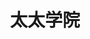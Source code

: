 ---
description: 八卦学院，只是测试时图挂了。
layout: post
results:
- primaryGenreName: Health & Fitness
  version: '1.1'
  trackViewUrl: https://itunes.apple.com/cn/app/tai-tai-xue-yuan/id945221239?mt=8&uo=4
  artworkUrl100: http://a1970.phobos.apple.com/us/r30/Purple3/v4/a7/9e/be/a79ebe41-e87b-cd86-5dd5-cd5ac9631b29/pr_source.jpg?downloadKey=1420548542_5a2d8629bd58f0776fda1e310f7513e0
  artworkUrl60: http://a235.phobos.apple.com/us/r30/Purple3/v4/e5/af/c3/e5afc345-aecb-f3ec-41aa-96ae53f4d03f/icon.png
  userRatingCountForCurrentVersion: 3
  minimumOsVersion: '6.0'
  sellerName: Beijing Prominion Publishing Co.,Ltd.
  supportedDevices:
  - iPhone4S
  - iPadMini4G
  - iPhone5c
  - iPhone5
  - iPodTouchourthGen
  - iPadFourthGen4G
  - iPadThirdGen
  - iPad23G
  - iPodTouchFifthGen
  - iPad2Wifi
  - iPhone-3GS
  - iPadMini
  - iPhone5s
  - iPadFourthGen
  - iPhone4
  - iPadThirdGen4G
  genres:
  - 健康健美
  - 生活
  trackName: 太太学院
  description: '健康= 60%生活方式+15%遗传因素+10%社会因素+ 8%医疗因素+7%气候因素。太太学院是国内首款面向太太及准太太，以生活方式管理与健康品质提升为核心，帮助太太成长的移动分享社区，中国首款太太互动成长平台。实时提供包括健康状态监测、健康消费警示、健康科技分享、美食营养技巧、运动健身潮流、家庭健康管理、亲子培养教育以及个人生活品味提升在内的时尚科学知识及方法，搭建太太与营养专家、心理专家、生活家、以及太太之间的兴趣交互分享机制，构建8小时之外的时尚女性乐活平台。

    软件特点：

    科学判断你的生活方式健康程度，并提供科学可行建议，帮助认知并逐步改变不良生活方式；

    推送权威学者、营养专家、心理学者、生活家最新观点，在线分享、吐槽、讨论与生活相关热点话题；

    提供细致甄选的健康生活资讯、营养技巧方式、潮流生活方式、亲子培养技巧及健康消费警示灯全新时尚知识，让你始终领先潮流生活；

    吐槽生活方式、品牌，分享美食、烘焙、旅行、科技，共享智趣品质生活之美，快捷分享信息至通讯录、微博、人人、微信等社交圈的好友。'
  price: 0
  trackId: 945221239
  releaseDate: '2014-12-20T20:46:32Z'
  advisories:
  - 偶尔/轻微的亵渎或低俗幽默
  - 偶尔/轻度医药/医疗信息
  - 偶尔/轻微的烟酒或毒品使用或相关内容
  - 偶尔/轻微的成人/性暗示题材
  screenshotUrls:
  - http://a3.mzstatic.com/us/r30/Purple5/v4/a4/3b/05/a43b05a8-2756-4bbc-f7a7-e9479d8dd212/screen1136x1136.jpeg
  - http://a1.mzstatic.com/us/r30/Purple5/v4/63/cf/ac/63cfacb9-2845-4545-4048-ca6bffd65e96/screen1136x1136.jpeg
  - http://a2.mzstatic.com/us/r30/Purple1/v4/ee/4d/22/ee4d2262-e7da-b95f-90b6-5893c10ceeff/screen1136x1136.jpeg
  - http://a5.mzstatic.com/us/r30/Purple3/v4/41/77/cf/4177cf91-1cae-b130-d732-46a1986a6bcb/screen1136x1136.jpeg
  artistViewUrl: https://itunes.apple.com/cn/artist/bei-jing-zhuo-zhong-chu-ban/id468986859?uo=4
  primaryGenreId: 6013
  averageUserRatingForCurrentVersion: 5
  kind: software
  fileSizeBytes: '18546635'
  bundleId: com.taitaischool.zzcb
  trackContentRating: 12+
  artistName: 北京卓众出版有限公司
  trackCensoredName: 太太学院
  isGameCenterEnabled: false
  contentAdvisoryRating: 12+
  languageCodesISO2A:
  - EN
  - ZH
  features: &a []
  wrapperType: software
  artworkUrl512: http://a1970.phobos.apple.com/us/r30/Purple3/v4/a7/9e/be/a79ebe41-e87b-cd86-5dd5-cd5ac9631b29/pr_source.jpg?downloadKey=1420548542_5a2d8629bd58f0776fda1e310f7513e0
  formattedPrice: 免费
  artistId: 468986859
  genreIds:
  - '6013'
  - '6012'
  currency: CNY
  ipadScreenshotUrls: *a
category: 健康健美
tags: tag1
resultCount: 1
title: 太太学院

---